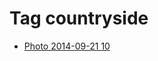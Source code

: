 <!--
title: Tag countryside
date: 2020-06-28T14:49:39.766Z
tags:
-->
# Tag countryside

 * [Photo 2014-09-21 10](98045333542.md)